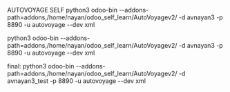 
AUTOVOYAGE SELF
python3 odoo-bin --addons-path=addons,/home/nayan/odoo_self_learn/AutoVoyagev2/ -d avnayan3 -p 8890 -u autovoyage --dev xml

 python3 odoo-bin --addons-path=addons,/home/nayan/odoo_self_learn/AutoVoyagev2/ -d avnayan3 -p 8890 -u autovoyage --dev xml



final:
python3 odoo-bin --addons-path=addons,/home/nayan/odoo_self_learn/AutoVoyagev2/ -d  avnayan3_test   -p 8890 -u autovoyage --dev xml
